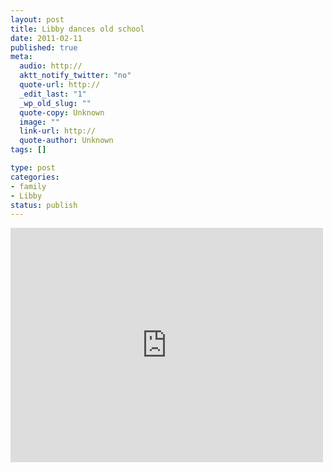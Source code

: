 ```yaml
--- 
layout: post
title: Libby dances old school
date: 2011-02-11
published: true
meta: 
  audio: http://
  aktt_notify_twitter: "no"
  quote-url: http://
  _edit_last: "1"
  _wp_old_slug: ""
  quote-copy: Unknown
  image: ""
  link-url: http://
  quote-author: Unknown
tags: []

type: post
categories: 
- family
- Libby
status: publish
---
```



<iframe src="http://player.vimeo.com/video/19771486?color=0" frameborder="0" height="375" width="500"></iframe>
